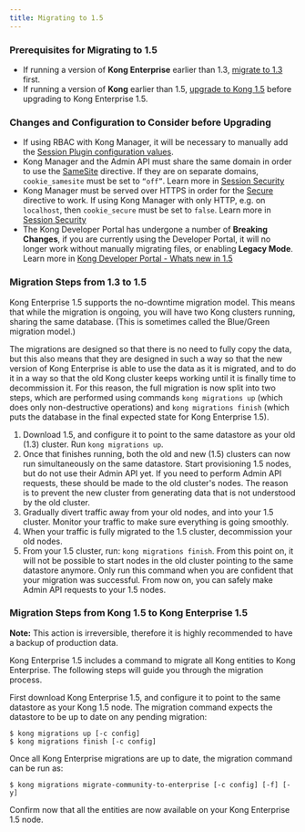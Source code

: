 ```yaml
---
title: Migrating to 1.5
---
```


### Prerequisites for Migrating to 1.5

* If running a version of **Kong Enterprise** earlier than 1.3, [migrate to 1.3](/enterprise/1.3-x/deployment/migrations/) first.
* If running a version of **Kong** earlier than 1.5, [upgrade to Kong 1.5](/1.5.x/upgrading/) before upgrading to Kong Enterprise 1.5.

### Changes and Configuration to Consider before Upgrading

* If using RBAC with Kong Manager, it will be necessary to manually add the [Session Plugin configuration values](/enterprise/{{page.kong_version}}/kong-manager/authentication/sessions/#configuration-to-use-the-sessions-plugin-with-kong-manager).
* Kong Manager and the Admin API must share the same domain in order to use the <a href="https://developer.mozilla.org/en-US/docs/Web/HTTP/Cookies#SameSite_cookies" target="_blank">SameSite</a> directive. If they are on separate domains, `cookie_samesite` must be set to `“off”`. Learn more in [Session Security](/enterprise/{{page.kong_version}}/kong-manager/authentication/sessions/#configuration-to-use-the-sessions-plugin-with-kong-manager)
* Kong Manager must be served over HTTPS in order for the <a href="https://developer.mozilla.org/en-US/docs/Web/HTTP/Cookies#Secure_and_HttpOnly_cookies" target="_blank">Secure</a> directive to work. If using Kong Manager with only HTTP, e.g. on `localhost`, then `cookie_secure` must be set to `false`. Learn more in [Session Security](/enterprise/{{page.kong_version}}/kong-manager/authentication/sessions/#session-security)
* The Kong Developer Portal has undergone a number of **Breaking Changes**, if you are currently using the Developer Portal, it will no longer work without manually migrating files, or enabling **Legacy Mode**. Learn more in [Kong Developer Portal - Whats new in 1.5](/enterprise/{{page.kong_version}}/developer-portal/overview)


### Migration Steps from 1.3 to 1.5

Kong Enterprise 1.5 supports the no-downtime migration model. This means that while the
migration is ongoing, you will have two Kong clusters running, sharing the
same database. (This is sometimes called the Blue/Green migration model.)

The migrations are designed so that there is no need to fully copy
the data, but this also means that they are designed in such a way so that
the new version of Kong Enterprise is able to use the data as it is migrated, and to do
it in a way so that the old Kong cluster keeps working until it is finally
time to decommission it. For this reason, the full migration is now split into
two steps, which are performed using commands `kong migrations up` (which does
only non-destructive operations) and `kong migrations finish` (which puts the
database in the final expected state for Kong Enterprise 1.5).

1. Download 1.5, and configure it to point to the same datastore as your old
   (1.3) cluster. Run `kong migrations up`.
2. Once that finishes running, both the old and new (1.5) clusters can now run
   simultaneously on the same datastore. Start provisioning 1.5 nodes, but do
   not use their Admin API yet. If you need to perform Admin API requests,
   these should be made to the old cluster's nodes. The reason is to prevent
   the new cluster from generating data that is not understood by the old
   cluster.
3. Gradually divert traffic away from your old nodes, and into
   your 1.5 cluster. Monitor your traffic to make sure everything
   is going smoothly.
4. When your traffic is fully migrated to the 1.5 cluster, decommission your
   old nodes.
5. From your 1.5 cluster, run: `kong migrations finish`. From this point on,
   it will not be possible to start nodes in the old cluster pointing to the
   same datastore anymore. Only run this command when you are confident that
   your migration was successful. From now on, you can safely make Admin API
   requests to your 1.5 nodes.

### Migration Steps from Kong 1.5 to Kong Enterprise 1.5

<div class="alert alert-warning">
  <strong>Note:</strong> This action is irreversible, therefore it is highly recommended to have a backup of production data.
</div>

Kong Enterprise 1.5 includes a command to migrate all Kong entities to Kong Enterprise. The following steps will guide you through the migration process.

First download Kong Enterprise 1.5, and configure it to point to the same datastore as your Kong 1.5 node. The migration command expects the datastore to be up to date on any pending migration:

```shell
$ kong migrations up [-c config]
$ kong migrations finish [-c config]
```

Once all Kong Enterprise migrations are up to date, the migration command can be run as:

```shell
$ kong migrations migrate-community-to-enterprise [-c config] [-f] [-y]
```

Confirm now that all the entities are now available on your Kong Enterprise 1.5 node.
